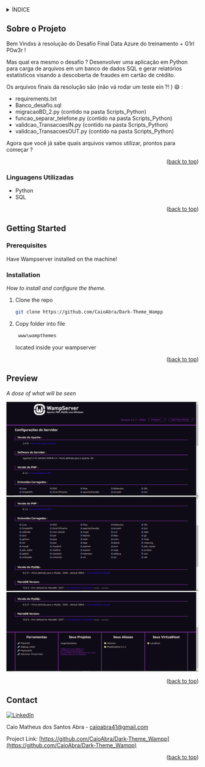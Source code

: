 <div id="top"></div>


<!-- TABLE OF CONTENTS -->
<details>
  <summary>ÍNDICE</summary>
  <ol>
    <li>
      <a href="#about-the-project">Sobre o Projeto</a>
      <ul>
        <li><a href="#built-with">Linguagens Utilizadas</a></li>
      </ul>
    </li>
    <li>
      <a href="#getting-started">Getting Started</a>
      <ul>
        <li><a href="#prerequisites">Prerequisites</a></li>
        <li><a href="#installation">Installation</a></li>
      </ul>
    </li>
    <li><a href="#Preview">Preview</a></li>
    <li><a href="#contact">Contact</a></li>
    
  </ol>
</details>

<!-- ABOUT THE PROJECT -->
## Sobre o Projeto

Bem Vindxs à resolução do Desafio Final Data Azure do treinamento + G1rl P0w3r !

Mas qual era mesmo o desafio ? 
Desenvolver uma aplicação em Python para carga de arquivos em um banco de dados SQL e gerar relatórios estatísticos visando a descoberta de fraudes em cartão de crédito.

Os arquivos finais da resolução são (não vá rodar um teste ein ?! ) :smile: :
* requirements.txt
* Banco_desafio.sql
* migracaoBD_2.py (contido na pasta Scripts_Python)
* funcao_separar_telefone.py (contido na pasta Scripts_Python)
* validcao_TransacoesIN.py (contido na pasta Scripts_Python)
* validcao_TransacoesOUT.py (contido na pasta Scripts_Python)

Agora que você já sabe quais arquivos vamos utilizar, prontos para começar ?

<p align="right">(<a href="#top">back to top</a>)</p>

### Linguagens Utilizadas

* Python
* SQL

<p align="right">(<a href="#top">back to top</a>)</p>



<!-- GETTING STARTED -->
## Getting Started
### Prerequisites
Have Wampserver installed on the machine!
### Installation
_How to install and configure the theme._

1. Clone the repo
   ```sh
   git clone https://github.com/CaioAbra/Dark-Theme_Wampp
   ```
2. Copy folder into file
   ```sh
    www\wampthemes
   ```
   located inside your wampserver

<p align="right">(<a href="#top">back to top</a>)</p>

<!-- USAGE EXAMPLES -->
## Preview
_A dose of what will be seen_

<img src="https://github.com/CaioAbra/Dark-Theme_Wampp/blob/main/img/first.png">
<img src="https://github.com/CaioAbra/Dark-Theme_Wampp/blob/main/img/second.png">
<img src="https://github.com/CaioAbra/Dark-Theme_Wampp/blob/main/img/third.png">

<p align="right">(<a href="#top">back to top</a>)</p>

<!-- CONTACT -->
## Contact
[![LinkedIn][linkedin-shield]][linkedin-url]

Caio Matheus dos Santos Abra - caioabra41@gmail.com 

Project Link: [https://github.com/CaioAbra/Dark-Theme_Wampp](https://github.com/CaioAbra/Dark-Theme_Wampp)

<p align="right">(<a href="#top">back to top</a>)</p>

<!-- MARKDOWN LINKS & IMAGES -->
<!-- https://www.markdownguide.org/basic-syntax/#reference-style-links -->
[linkedin-shield]: https://img.shields.io/badge/-LinkedIn-black.svg?style=for-the-badge&logo=linkedin&colorB=555
[linkedin-url]: https://www.linkedin.com/in/caio-abra-61306212a/
[product-screenshot]: images/screenshot.png